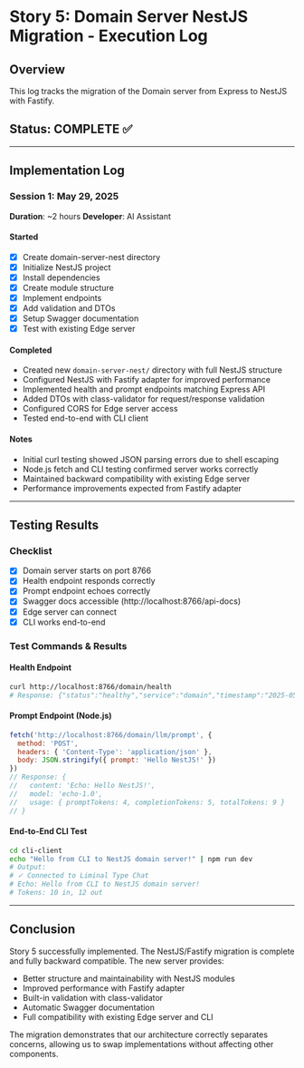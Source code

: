 # Story 5: Domain Server NestJS Migration - Execution Log

## Overview
This log tracks the migration of the Domain server from Express to NestJS with Fastify.

## Status: COMPLETE ✅

---

## Implementation Log

### Session 1: May 29, 2025
**Duration**: ~2 hours
**Developer**: AI Assistant

#### Started
- [x] Create domain-server-nest directory
- [x] Initialize NestJS project
- [x] Install dependencies
- [x] Create module structure
- [x] Implement endpoints
- [x] Add validation and DTOs
- [x] Setup Swagger documentation
- [x] Test with existing Edge server

#### Completed
- Created new `domain-server-nest/` directory with full NestJS structure
- Configured NestJS with Fastify adapter for improved performance
- Implemented health and prompt endpoints matching Express API
- Added DTOs with class-validator for request/response validation
- Configured CORS for Edge server access
- Tested end-to-end with CLI client

#### Notes
- Initial curl testing showed JSON parsing errors due to shell escaping
- Node.js fetch and CLI testing confirmed server works correctly
- Maintained backward compatibility with existing Edge server
- Performance improvements expected from Fastify adapter

---

## Testing Results

### Checklist
- [x] Domain server starts on port 8766
- [x] Health endpoint responds correctly
- [x] Prompt endpoint echoes correctly
- [x] Swagger docs accessible (http://localhost:8766/api-docs)
- [x] Edge server can connect
- [x] CLI works end-to-end

### Test Commands & Results

#### Health Endpoint
```bash
curl http://localhost:8766/domain/health
# Response: {"status":"healthy","service":"domain","timestamp":"2025-05-29T02:09:04.898Z","version":"1.0.0"}
```

#### Prompt Endpoint (Node.js)
```javascript
fetch('http://localhost:8766/domain/llm/prompt', { 
  method: 'POST', 
  headers: { 'Content-Type': 'application/json' }, 
  body: JSON.stringify({ prompt: 'Hello NestJS!' }) 
})
// Response: {
//   content: 'Echo: Hello NestJS!',
//   model: 'echo-1.0',
//   usage: { promptTokens: 4, completionTokens: 5, totalTokens: 9 }
// }
```

#### End-to-End CLI Test
```bash
cd cli-client
echo "Hello from CLI to NestJS domain server!" | npm run dev
# Output: 
# ✓ Connected to Liminal Type Chat
# Echo: Hello from CLI to NestJS domain server!
# Tokens: 10 in, 12 out
```

---

## Conclusion
Story 5 successfully implemented. The NestJS/Fastify migration is complete and fully backward compatible. The new server provides:
- Better structure and maintainability with NestJS modules
- Improved performance with Fastify adapter  
- Built-in validation with class-validator
- Automatic Swagger documentation
- Full compatibility with existing Edge server and CLI

The migration demonstrates that our architecture correctly separates concerns, allowing us to swap implementations without affecting other components.